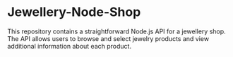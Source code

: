 # Jewellery-Node-Shop
This repository contains a straightforward Node.js API for a jewellery shop. The API allows users to browse and select jewelry products and view additional information about each product. 
